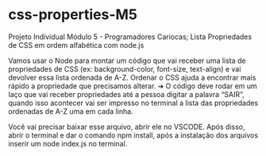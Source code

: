 # css-properties-M5
Projeto Individual Módulo 5 - Programadores Cariocas; Lista Propriedades de CSS em ordem alfabética com node.js

Vamos usar o Node para montar um código que vai receber uma lista de
propriedades de CSS (ex: background-color, font-size, text-align) e vai devolver
essa lista ordenada de A-Z. Ordenar o CSS ajuda a encontrar mais rápido a
propriedade que precisamos alterar.
➔ O código deve rodar em um laço que vai receber propriedades até a
pessoa digitar a palavra “SAIR”, quando isso acontecer vai ser impresso
no terminal a lista das propriedades ordenadas de A-Z uma em cada linha.

Você vai precisar baixar esse arquivo, abrir ele no VSCODE. Após disso, abrir o terminal e dar o comando npm install, após a instalação dos arquivos inserir um node index.js no terminal.

